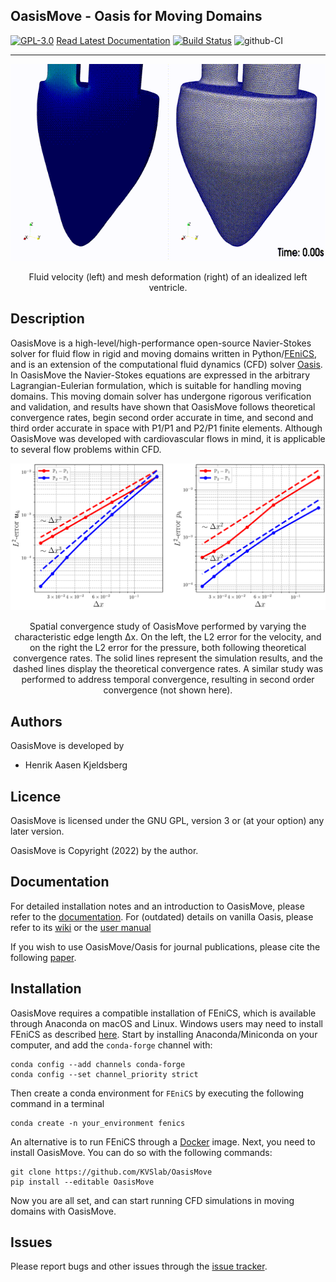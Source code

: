 ## OasisMove - Oasis for Moving Domains
[![GPL-3.0](https://img.shields.io/github/license/hkjeldsberg/oasismove)](LICENSE)
[Read Latest Documentation](https://kvslab.github.io/oasismove/)
[![Build Status](https://travis-ci.org/mikaem/Oasis.svg?branch=master)](https://travis-ci.org/mikaem/Oasis)
![github-CI](https://github.com/mikaem/Oasis/workflows/github-CI/badge.svg)
_________________

<p align="center">
    <img src="docs/figures/moving_ventricle.gif" width="640" height="315" alt="Left ventricle flow"/>
</p>
<p align="center">
    Fluid velocity (left) and mesh deformation (right) of an idealized left ventricle. 
</p>


Description
-----------
OasisMove is a high-level/high-performance open-source Navier-Stokes solver for fluid flow in rigid and moving domains
written in Python/[FEniCS](https://fenicsproject.org/), and is an extension of the computational fluid dynamics (CFD)
solver [Oasis](https://github.com/mikaem/Oasis). In OasisMove the Navier-Stokes equations are expressed in the
arbitrary Lagrangian-Eulerian formulation, which is suitable for handling moving domains. This moving domain solver has
undergone rigorous verification and validation, and results have shown that OasisMove follows theoretical convergence
rates, begin second order accurate in time, and second and third order accurate in space with P1/P1 and P2/P1 finite
elements. Although OasisMove was developed with cardiovascular flows in mind, it is applicable to several flow problems
within CFD.

<p align="center">
    <img src=docs/figures/verification_u_p.png width="630 height="470" alt="Convergence rate analysis"/>
</p>
<p align="center">
    Spatial convergence study of OasisMove performed by varying the characteristic edge length Δx. On the left, the L2 error for the
    velocity, and on the right the L2 error for the pressure, both following theoretical convergence rates. 
    The solid lines represent the simulation results, and the dashed lines display the theoretical convergence rates. 
    A similar study was performed to address temporal convergence, resulting in second order convergence (not shown here). 
</p>


Authors
-------
OasisMove is developed by

* Henrik Aasen Kjeldsberg

Licence
-------
OasisMove is licensed under the GNU GPL, version 3 or (at your option) any later version.

OasisMove is Copyright (2022) by the author.

Documentation
-------------
For detailed installation notes and an introduction to OasisMove, please refer to
the [documentation](https://oasismove.readthedocs.io/en/latest/). For (outdated) details on vanilla Oasis, please refer
to its [wiki](https://github.com/mikaem/oasis/wiki) or
the [user manual](https://github.com/mikaem/Oasis/tree/master/doc/usermanual.pdf)

If you wish to use OasisMove/Oasis for journal publications, please cite the
following [paper](http://www.sciencedirect.com/science/article/pii/S0010465514003786).


Installation
------------
OasisMove requires a compatible installation of FEniCS, which is available through Anaconda on macOS and Linux. Windows
users may need to install FEniCS as described [here](https://fenicsproject.org/download/). Start by installing
Anaconda/Miniconda on your computer, and add the `conda-forge` channel with:

    conda config --add channels conda-forge
    conda config --set channel_priority strict

Then create a conda environment for `FEniCS` by executing the following command in a terminal

    conda create -n your_environment fenics 

An alternative is to run FEniCS through a [Docker](https://www.docker.com/) image. Next, you need to install OasisMove.
You can do so with the following commands:

    git clone https://github.com/KVSlab/OasisMove
    pip install --editable OasisMove

Now you are all set, and can start running CFD simulations in moving domains with OasisMove.

Issues
------
Please report bugs and other issues through the [issue tracker](https://github.com/KVSlab/OasisMove/issues).

